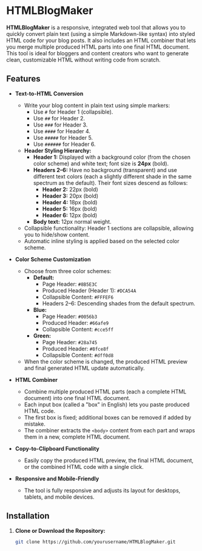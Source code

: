 # HTMLBlogMaker

**HTMLBlogMaker** is a responsive, integrated web tool that allows you to quickly convert plain text (using a simple Markdown-like syntax) into styled HTML code for your blog posts. It also includes an HTML combiner that lets you merge multiple produced HTML parts into one final HTML document. This tool is ideal for bloggers and content creators who want to generate clean, customizable HTML without writing code from scratch.

## Features

- **Text-to-HTML Conversion**
  - Write your blog content in plain text using simple markers:
    - Use `#` for Header 1 (collapsible).
    - Use `##` for Header 2.
    - Use `###` for Header 3.
    - Use `####` for Header 4.
    - Use `#####` for Header 5.
    - Use `######` for Header 6.
  - **Header Styling Hierarchy:**
    - **Header 1:** Displayed with a background color (from the chosen color scheme) and white text; font size is **24px** (bold).
    - **Headers 2–6:** Have no background (transparent) and use different text colors (each a slightly different shade in the same spectrum as the default). Their font sizes descend as follows:
      - **Header 2:** 22px (bold)
      - **Header 3:** 20px (bold)
      - **Header 4:** 18px (bold)
      - **Header 5:** 16px (bold)
      - **Header 6:** 12px (bold)
    - **Body text:** 12px normal weight.
  - Collapsible functionality: Header 1 sections are collapsible, allowing you to hide/show content.
  - Automatic inline styling is applied based on the selected color scheme.

- **Color Scheme Customization**
  - Choose from three color schemes:
    - **Default:**  
      - Page Header: `#8B5E3C`  
      - Produced Header (Header 1): `#DCA54A`  
      - Collapsible Content: `#FFFEF6`
      - Headers 2–6: Descending shades from the default spectrum.
    - **Blue:**  
      - Page Header: `#0056b3`  
      - Produced Header: `#66afe9`  
      - Collapsible Content: `#cce5ff`
    - **Green:**  
      - Page Header: `#28a745`  
      - Produced Header: `#8fce8f`  
      - Collapsible Content: `#dff0d8`
  - When the color scheme is changed, the produced HTML preview and final generated HTML update automatically.

- **HTML Combiner**
  - Combine multiple produced HTML parts (each a complete HTML document) into one final HTML document.
  - Each input box (called a "box" in English) lets you paste produced HTML code.
  - The first box is fixed; additional boxes can be removed if added by mistake.
  - The combiner extracts the `<body>` content from each part and wraps them in a new, complete HTML document.

- **Copy-to-Clipboard Functionality**
  - Easily copy the produced HTML preview, the final HTML document, or the combined HTML code with a single click.

- **Responsive and Mobile-Friendly**
  - The tool is fully responsive and adjusts its layout for desktops, tablets, and mobile devices.

## Installation

1. **Clone or Download the Repository:**
   ```bash
   git clone https://github.com/yourusername/HTMLBlogMaker.git

